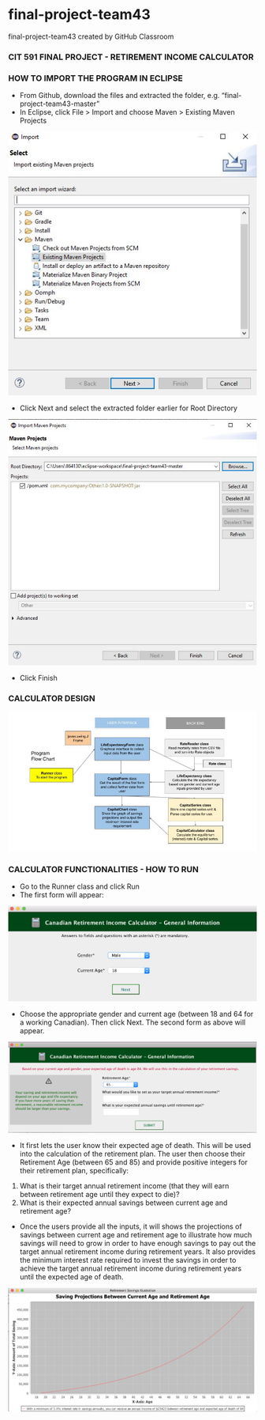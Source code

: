 # final-project-team43
final-project-team43 created by GitHub Classroom  

### CIT 591 FINAL PROJECT - RETIREMENT INCOME CALCULATOR

### HOW TO IMPORT THE PROGRAM IN ECLIPSE
* From Github, download the files and extracted the folder, e.g. “final-project-team43-master”
* In Eclipse, click File > Import and choose Maven > Existing Maven Projects

![Import Step 1](./image/ImportStep1.jpg)

* Click Next and select the extracted folder earlier for Root Directory

![Import Step 2](./image/ImportStep2.jpg)

* Click Finish

### CALCULATOR DESIGN
![Final Project Flow Chart](./image/FinalProjectFlowChart.jpg)

### CALCULATOR FUNCTIONALITIES - HOW TO RUN
* Go to the Runner class and click Run
* The first form will appear:

![Life Expectancy Form](./image/LifeExpectancyForm.jpg)

* Choose the appropriate gender and current age (between 18 and 64 for a working Canadian). Then click Next. The second form as above will appear. 

![Capital Form](./image/CapitalForm.jpg)

* It first lets the user know their expected age of death. This will be used  into the calculation of the retirement plan.
The user then choose their Retirement Age (between 65 and 85) and  provide positive integers for their retirement plan, specifically:
1. What is their target annual retirement income (that they will earn between retirement age until they expect to die)?
2. What is their expected annual savings between current age and retirement age?
* Once the users provide all the inputs, it will shows the projections of savings between current age and retirement age to illustrate how much savings will need to grow in order to have enough savings to pay out the target annual retirement income during retirement years. It also provides the minimum interest rate required to invest the savings in order to achieve the target annual retirement income during retirement years until the expected age of death. 

![Capital Chart](./image/CapitalChart.jpg)

